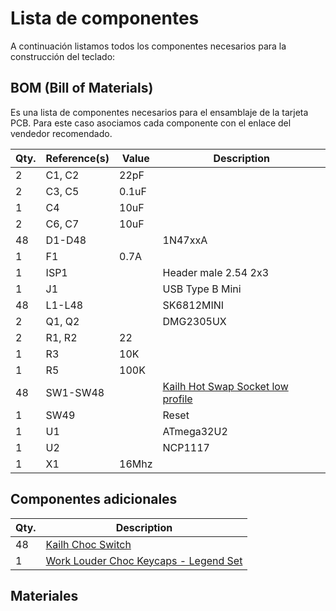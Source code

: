 # Lista de componentes

A continuación listamos todos los componentes necesarios para la construcción del teclado:

## BOM (Bill of Materials)

Es una lista de componentes necesarios para el ensamblaje de la tarjeta PCB. Para este caso asociamos cada componente con el enlace del vendedor recomendado.

| Qty. | Reference(s) | Value | Description           |
|------|--------------|-------|-----------------------|
| 2    | C1, C2       | 22pF  |                       |
| 2    | C3, C5       | 0.1uF |                       |
| 1    | C4	          | 10uF  |                       |
| 2    | C6, C7	      | 10uF  |                       |
| 48   | D1-D48       |       | 1N47xxA               |
| 1	   | F1           | 0.7A  |                       |
| 1	   | ISP1         |       | Header male 2.54 2x3  |
| 1	   | J1           |       | USB Type B Mini       |
| 48   | L1-L48       |       | SK6812MINI            |
| 2	   | Q1, Q2	      |       | DMG2305UX             |
| 2	   | R1, R2	      | 22    |                       |
| 1	   | R3	          | 10K   |                       |
| 1	   | R5	          | 100K  |                       |
| 48   | SW1-SW48     |       | [Kailh Hot Swap Socket low profile](https://es.aliexpress.com/item/33023283633.html?spm=a2g0o.detail.0.0.332d5be216CNtl&gps-id=pcDetailBottomMoreThisSeller&scm=1007.13339.274681.0&scm_id=1007.13339.274681.0&scm-url=1007.13339.274681.0&pvid=fe68a3cd-1f72-4925-877c-194ca8ada91e&_t=gps-id%3ApcDetailBottomMoreThisSeller%2Cscm-url%3A1007.13339.274681.0%2Cpvid%3Afe68a3cd-1f72-4925-877c-194ca8ada91e%2Ctpp_buckets%3A668%232846%238115%232000&pdp_ext_f=%7B%22sku_id%22%3A%2267259936710%22%2C%22sceneId%22%3A%223339%22%7D&pdp_npi=2%40dis%21EUR%21%219.32%21%21%21%21%21%40211b5dfd16566953416184040e0a91%2167259936710%21rec&gatewayAdapt=glo2esp)|
| 1    | SW49         |       | Reset                 |
| 1    | U1           |       | ATmega32U2            |
| 1    | U2           |       | NCP1117               |
| 1    | X1           | 16Mhz |                       |

## Componentes adicionales

| Qty. | Description |
|------|-------------|
| 48   | [Kailh Choc Switch](https://es.aliexpress.com/item/32959996455.html?spm=a2g0o.productlist.0.0.32631958BAwRHe&algo_pvid=fb4485e2-6c58-491a-9967-4781890ebb60&algo_exp_id=fb4485e2-6c58-491a-9967-4781890ebb60-0&pdp_ext_f=%7B%22sku_id%22%3A%2266472614426%22%7D&pdp_npi=2%40dis%21EUR%21%2110.51%21%21%21%21%21%400b0a050116566952988157001e0511%2166472614426%21sea)|
| 1    | [Work Louder Choc Keycaps - Legend Set](https://worklouder.cc/shop/wrk-legend/)|

## Materiales
